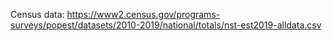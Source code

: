 Census data: https://www2.census.gov/programs-surveys/popest/datasets/2010-2019/national/totals/nst-est2019-alldata.csv

